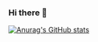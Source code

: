 ### Hi there 👋
[![Anurag's GitHub stats](https://github-readme-stats.vercel.app/api?username=nexryai&count_private=true&show_icons=true&theme=tokyonight&hide_rank=true)](https://github.com/anuraghazra/github-readme-stats)





